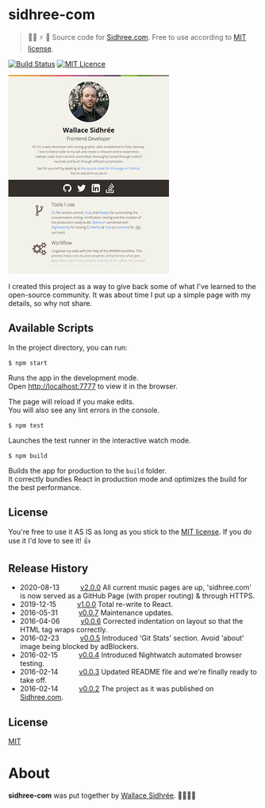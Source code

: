 # sidhree-com

> 👨‍💻 ⚡ 🎸 Source code for [Sidhree.com][1]. Free to use according to [MIT license](LICENSE).

[![Build Status](https://travis-ci.com/dreamyguy/sidhree-com.svg?branch=master)](https://travis-ci.com/dreamyguy/sidhree-com) [![MIT Licence](https://img.shields.io/badge/license-MIT-blue.svg)](https://github.com/dreamyguy/sidhree-com/blob/master/LICENSE)

![Sidhree.com](https://raw.githubusercontent.com/dreamyguy/sidhree-com/master/src/img/do-not-compile/sidhree-com-github.png "Sidhree.com as just after release v0.0.2")

I created this project as a way to give back some of what I've learned to the open-source community. It was about time I put up a simple page with my details, so why not share.

## Available Scripts

In the project directory, you can run:

```shell
$ npm start
```

Runs the app in the development mode.<br />
Open [http://localhost:7777](http://localhost:7777) to view it in the browser.

The page will reload if you make edits.<br />
You will also see any lint errors in the console.

```shell
$ npm test
```

Launches the test runner in the interactive watch mode.

```shell
$ npm build
```

Builds the app for production to the `build` folder.<br />
It correctly bundles React in production mode and optimizes the build for the best performance.

## License

You're free to use it AS IS as long as you stick to the [MIT license](LICENSE). If you do use it I'd love to see it! :thumbsup:

## Release History

- 2020-08-13   [v2.0.0](https://github.com/dreamyguy/sidhree-com/tree/v2.0.0) All current music pages are up, 'sidhree.com' is now served as a GitHub Page (with proper routing) & through HTTPS.
- 2019-12-15   [v1.0.0](https://github.com/dreamyguy/sidhree-com/tree/v1.0.0) Total re-write to React.
- 2016-05-31   [v0.0.7](https://github.com/dreamyguy/sidhree-com/tree/v0.0.7) Maintenance updates.
- 2016-04-06   [v0.0.6](https://github.com/dreamyguy/sidhree-com/tree/v0.0.6) Corrected indentation on layout so that the HTML tag wraps correctly.
- 2016-02-23   [v0.0.5](https://github.com/dreamyguy/sidhree-com/tree/v0.0.5) Introduced 'Git Stats' section. Avoid 'about' image being blocked by adBlockers.
- 2016-02-15   [v0.0.4](https://github.com/dreamyguy/sidhree-com/tree/v0.0.4) Introduced Nightwatch automated browser testing.
- 2016-02-14   [v0.0.3](https://github.com/dreamyguy/sidhree-com/tree/v0.0.3) Updated README file and we're finally ready to take off.
- 2016-02-14   [v0.0.2](https://github.com/dreamyguy/sidhree-com/tree/v0.0.2) The project as it was published on [Sidhree.com][1].

## License

[MIT](LICENSE)

# About

**sidhree-com** was put together by [Wallace Sidhrée][1]. 👨‍💻🇳🇴

[1]: https://sidhree.com/
